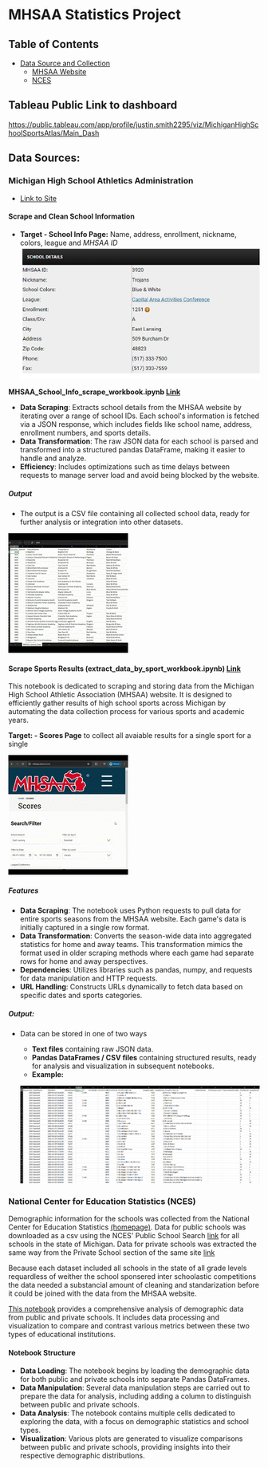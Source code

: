 # MHSAA Statistics Project

## Table of Contents

* [Data Source and Collection](#data-sources)
    * [MHSAA Website](#michigan-high-school-athletics-administration-link-to-site)
    * [NCES](#nces-national-center-for-education-statistics)



## Tableau Public Link to dashboard

https://public.tableau.com/app/profile/justin.smith2295/viz/MichiganHighSchoolSportsAtlas/Main_Dash

## Data Sources:
### Michigan High School Athletics Administration
- [Link to Site](http://www.MHSAA.com)


#### Scrape and Clean School Information 
- **Target - School Info Page:** Name, address, enrollment, nickname, colors, league and *MHSAA ID*
![School Info Example](images/readme_img/school_info.png)

**MHSAA_School_Info_scrape_workbook.ipynb [Link](Notebook/MHSAA_School_Info_scrape_workbook.ipynb)**
- **Data Scraping**: Extracts school details from the MHSAA website by iterating over a range of school IDs. Each school's information is fetched via a JSON response, which includes fields like school name, address, enrollment numbers, and sports details.
- **Data Transformation**: The raw JSON data for each school is parsed and transformed into a structured pandas DataFrame, making it easier to handle and analyze.
- **Efficiency**: Includes optimizations such as time delays between requests to manage server load and avoid being blocked by the website.

##### Output
- The output is a CSV file containing all collected school data, ready for further analysis or integration into other datasets.

![School Info Table](images/readme_img/school_info_gif.gif)




#### Scrape Sports Results (extract_data_by_sport_workbook.ipynb) [Link](Notebook/extract%20data%20by%20sport%20workbook.ipynb)
This notebook is dedicated to scraping and storing data from the Michigan High School Athletic Association (MHSAA) website. It is designed to efficiently gather results of high school sports across Michigan by automating the data collection process for various sports and academic years.

**Target: - Scores Page** to collect all avaiable results for a single sport for a single

![Single Sport Score Page Example](images/readme_img/scores_page.gif)


##### Features
- **Data Scraping**: The notebook uses Python requests to pull data for entire sports seasons from the MHSAA website. Each game's data is initially captured in a single row format.
- **Data Transformation**: Converts the season-wide data into aggregated statistics for home and away teams. This transformation mimics the format used in older scraping methods where each game had separate rows for home and away perspectives.
- **Dependencies**: Utilizes libraries such as pandas, numpy, and requests for data manipulation and HTTP requests.
- **URL Handling**: Constructs URLs dynamically to fetch data based on specific dates and sports categories.

##### Output: 
- Data can be stored in one of two ways
    - **Text files** containing raw JSON data.
    - **Pandas DataFrames / CSV files** containing structured results, ready for analysis and visualization in subsequent notebooks.
    - **Example:**

    ![2023 Baseball Table](images/readme_img/results_table.png)



### National Center for Education Statistics (NCES)
Demographic information for the schools was collected from the National Center for Education Statistics [(homepage)](http://nces.ed.gov). Data for public schools was downloaded as a csv using the NCES' Public School Search [link](https://nces.ed.gov/ccd/schoolsearch/) for all schools in the state of Michigan. Data for private schools was extracted the same way from the Private School section of the same site [link](https://nces.ed.gov/surveys/pss/privateschoolsearch/)

Because each dataset included all schools in the state of all grade levels requardless of weither the school sponsered inter schoolastic competitions the data needed a substancial amount of cleaning and standarization before it could be joined with the data from the MHSAA website.

[This notebook](Notebook/Public_Private_School_Info_book.ipynb) provides a comprehensive analysis of demographic data from public and private schools. It includes data processing and visualization to compare and contrast various metrics between these two types of educational institutions.

#### Notebook Structure

- **Data Loading**: The notebook begins by loading the demographic data for both public and private schools into separate Pandas DataFrames.
- **Data Manipulation**: Several data manipulation steps are carried out to prepare the data for analysis, including adding a column to distinguish between public and private schools.
- **Data Analysis**: The notebook contains multiple cells dedicated to exploring the data, with a focus on demographic statistics and school types.
- **Visualization**: Various plots are generated to visualize comparisons between public and private schools, providing insights into their respective demographic distributions.
